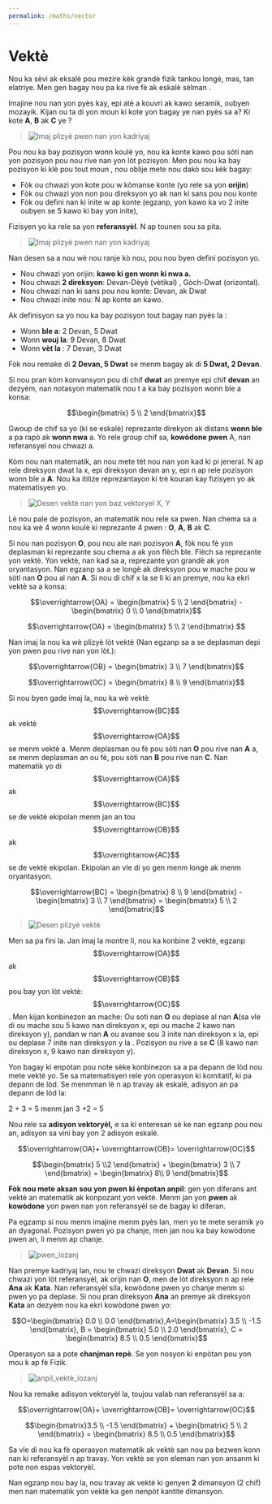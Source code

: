 ```yaml
---
permalink: /maths/vector
---
```

# Vektè

Nou ka sèvi ak eksalè pou mezire kèk grandè fizik tankou longè, mas, tan elatriye.  Men gen bagay nou pa ka rive fè ak eskalè sèlman .

Imajine nou nan yon pyès kay, epi atè a kouvri ak kawo seramik, oubyen mozayik. Kijan ou ta di yon moun ki kote yon bagay ye nan pyès sa a? Ki kote **A**, **B** ak **C** ye ?

> ![Imaj plizyè pwen nan yon kadriyaj](/fizikkreyol/vector/pozisyon.png)

Pou nou ka bay pozisyon wonn koulè yo, nou ka konte kawo pou sòti nan yon pozisyon pou nou rive nan yon lòt pozisyon. Men pou nou ka bay pozisyon ki klè pou tout moun , nou oblije mete nou dakò sou kèk bagay: 

- Fòk ou chwazi yon kote pou w kòmanse konte (yo rele sa yon **orijin**)
- Fòk ou chwazi yon non pou direksyon yo ak nan ki sans pou nou konte
- Fòk ou defini nan ki inite w ap konte (egzanp, yon kawo ka vo 2 inite oubyen se 5 kawo ki bay yon inite),

Fizisyen yo ka rele sa yon **referansyèl**. N ap tounen sou sa pita.

> ![Imaj plizyè pwen nan yon kadriyaj](/fizikkreyol/vector/pozisyon_referans.png)

Nan desen sa a nou wè nou ranje kò nou, pou nou byen defini pozisyon yo.

- Nou chwazi yon orijin: **kawo ki gen wonn ki nwa a.**
- Nou chwazi **2 direksyon**: Devan-Dèyè (vètikal) , Gòch-Dwat (orizontal).
- Nou chwazi nan ki sans pou nou konte: Devan, ak Dwat
- Nou chwazi inite nou: N ap konte an kawo.

Ak definisyon sa yo nou ka bay pozisyon tout bagay nan pyès la :

- Wonn **ble a**: 2 Devan, 5 Dwat
- Wonn **wouj la**: 9 Devan, 8 Dwat
- Wonn **vèt la** : 7 Devan, 3 Dwat

Fòk nou remake di **2 Devan, 5 Dwat** se menm bagay ak di **5 Dwat, 2 Devan**.

Si nou pran kòm konvansyon pou di chif **dwat** an premye epi chif **devan** an dezyèm, nan notasyon matematik nou t a ka bay pozisyon wonn ble  a konsa:

$$\begin{bmatrix} 5 \\ 2 \end{bmatrix}$$

Gwoup de chif sa yo (ki se eskalè) reprezante direkyon ak distans **wonn ble** a pa rapò ak **wonn nwa** a. Yo rele group chif sa, **kowòdone pwen** A, nan referansyel nou chwazi a.

Kòm nou nan matematik, an nou mete tèt nou nan yon kad ki pi jeneral. N ap rele direksyon dwat la x, epi direksyon devan an y, epi n ap rele pozisyon wonn ble a **A**. Nou ka itilize reprezantayon ki trè kouran kay fizisyen yo ak matematisyen yo.

> ![Desen vektè nan yon baz vektoryel X, Y](/fizikkreyol/vector/vektè_xy.png)

Lè nou pale de pozisyon, an matematik nou rele sa pwen. Nan chema sa a nou ka wè 4 wonn koulè ki reprezante 4 pwen : **O**, **A**, **B** ak **C**.

Si nou nan pozisyon **O**, pou nou ale nan pozisyon **A**, fòk nou fè yon deplasman ki reprezante sou chema a ak yon flèch ble. Flèch sa reprezante yon vektè. Yon vektè, nan kad sa a, reprezante yon grandè ak yon oryantasyon. Nan egzanp sa a se longè ak direksyon pou w mache pou w sòti nan **O** pou al nan **A**. Si nou di chif x la se li ki an premye, nou ka ekri vektè sa a konsa:

$$\overrightarrow{OA} = \begin{bmatrix} 5 \\ 2 \end{bmatrix} - \begin{bmatrix} 0 \\ 0 \end{bmatrix}$$

$$\overrightarrow{OA} = \begin{bmatrix} 5 \\ 2 \end{bmatrix}.$$

Nan imaj la nou ka wè plizyè lòt vektè (Nan egzanp sa a se deplasman depi yon pwen pou rive nan yon lòt.):

$$\overrightarrow{OB} = \begin{bmatrix} 3 \\ 7 \end{bmatrix}$$

$$\overrightarrow{OC} = \begin{bmatrix} 8 \\ 9 \end{bmatrix}$$

Si nou byen gade imaj la, nou ka wè vektè $$\overrightarrow{BC}$$ ak vektè $$\overrightarrow{OA}$$ se menm vektè a. Menm deplasman ou fè pou sòti nan **O** pou rive nan **A** a, se menm deplasman an ou fè, pou sòti nan **B** pou rive nan **C**. Nan matematik yo di $$\overrightarrow{OA}$$ ak $$\overrightarrow{BC}$$ se de vektè ekipolan menm jan an tou $$\overrightarrow{OB}$$ ak $$\overrightarrow{AC}$$ se de vektè ekipolan. Ekipolan an vle di yo gen menm longè ak menm oryantasyon.

$$\overrightarrow{BC} = \begin{bmatrix} 8 \\ 9 \end{bmatrix} - \begin{bmatrix} 3 \\ 7 \end{bmatrix} = \begin{bmatrix} 5 \\ 2 \end{bmatrix}$$

> ![Desen plizyè vektè](/fizikkreyol/vector/anpil_vektè_xy.png)

Men sa pa fini la. Jan imaj la montre li, nou ka konbine 2 vektè, egzanp $$\overrightarrow{OA}$$ ak $$\overrightarrow{OB}$$ pou bay yon lòt vektè: $$\overrightarrow{OC}$$ . Men kijan konbinezon an mache: Ou soti nan **O** ou deplase al nan **A**(sa vle di ou mache sou 5 kawo nan direksyon x, epi ou mache 2 kawo nan direksyon y), pandan w nan **A** ou avanse sou 3 inite nan direksyon x la, epi ou deplase 7 inite nan direksyon y la . Pozisyon ou rive a se **C** (8 kawo nan direksyon x, 9 kawo nan direksyon y).

Yon bagay ki enpòtan pou note sèke konbinezon sa a pa depann de lòd nou mete vektè yo. Se sa matematisyen rele yon operasyon ki komitatif, ki pa depann de lòd. Se menmman lè n ap travay ak eskalè, adisyon an pa depann de lòd la:

2 + 3 = 5 menm jan 3 +2 = 5

Nou rele sa **adisyon vektoryèl,** e sa ki enteresan sè ke nan egzanp pou nou an, adisyon sa vini bay yon 2 adisyon eskalè.

$$\overrightarrow{OA}+ \overrightarrow{OB}= \overrightarrow{OC}$$

$$\begin{bmatrix} 5 \\2 \end{bmatrix} + \begin{bmatrix} 3 \\ 7 \end{bmatrix} = \begin{bmatrix} 8\\ 9 \end{bmatrix}$$

**Fòk nou mete aksan sou yon pwen ki ènpotan anpil**: gen yon diferans ant vektè an matematik ak konpozant yon vektè. Menm jan yon **pwen** ak **kowòdone** yon pwen nan yon referansyèl se de bagay ki diferan.

Pa egzamp si nou menm imajine menm pyès lan, men yo te mete seramik yo an dyagonal. Pozisyon pwen yo pa chanje, men jan nou ka bay kowòdone pwen an, li menm ap chanje.

> ![pwen_lozanj](/fizikkreyol/vector/pwen_lozanj.png)

Nan premye kadriyaj lan, nou te chwazi direksyon **Dwat** ak **Devan**. Si nou chwazi yon lòt referansyèl, ak orijin nan **O**, men de lòt direksyon n ap rele **Ana** ak **Kata**. Nan referansyèl sila, kowòdone pwen yo chanje menm si pwen yo pa deplase. Si nou pran direksyon **Ana** an premye ak direksyon **Kata** an dezyèm nou ka ekri kowòdone pwen yo:

$$O=\begin{bmatrix} 0.0 \\ 0.0 \end{bmatrix},A=\begin{bmatrix} 3.5 \\ -1.5 \end{bmatrix}, B = \begin{bmatrix} 5.0 \\ 2.0 \end{bmatrix}, C = \begin{bmatrix} 8.5 \\ 0.5 \end{bmatrix}$$

Operasyon sa a pote **chanjman repè**. Se yon nosyon ki enpòtan pou yon mou k ap fè Fizik.

> ![anpil_vektè_lozanj](/fizikkreyol/vector/anpil_vektè_lozanj.png)

Nou ka remake adisyon vektoryèl la, toujou valab nan referansyèl sa a:

$$\overrightarrow{OA}+ \overrightarrow{OB}= \overrightarrow{OC}$$

$$\begin{bmatrix}3.5 \\ -1.5 \end{bmatrix} + \begin{bmatrix} 5 \\ 2 \end{bmatrix} = \begin{bmatrix} 8.5 \\ 0.5 \end{bmatrix}$$

Sa vle di nou ka fè operasyon matematik ak vektè san nou pa bezwen konn nan ki referansyèl n ap travay. Yon vektè se yon eleman nan yon ansanm ki pote non espas vektoryèl.

Nan egzanp nou bay la, nou travay ak vektè ki genyen **2** dimansyon (2 chif) men nan matematik yon vektè ka gen nenpòt kantite dimansyon.
